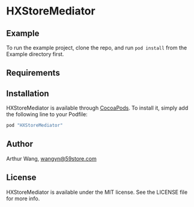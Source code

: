 # HXStoreMediator

## Example

To run the example project, clone the repo, and run `pod install` from the Example directory first.

## Requirements

## Installation

HXStoreMediator is available through [CocoaPods](http://cocoapods.org). To install
it, simply add the following line to your Podfile:

```ruby
pod "HXStoreMediator"
```

## Author

Arthur Wang, wangyn@59store.com

## License

HXStoreMediator is available under the MIT license. See the LICENSE file for more info.
